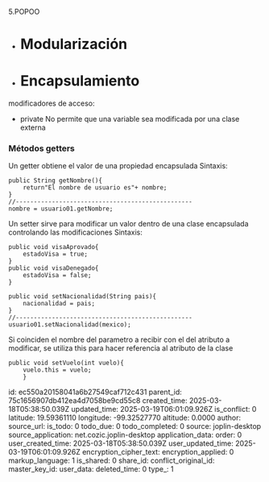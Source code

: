 5.POPOO

- # Modularización
- # Encapsulamiento
modificadores de acceso:
- private
  No permite que una variable sea modificada por una clase externa

### Métodos getters

Un getter obtiene el valor de una propiedad encapsulada
  Sintaxis:
  
```
public String getNombre(){
	return"El nombre de usuario es"+ nombre;
}
//-------------------------------------------------
nombre = usuario01.getNombre;

```

	


	
Un setter sirve para modificar un valor dentro de una clase encapsulada controlando las modificaciones
  Sintaxis:
  
```
public void visaAprovado{
	estadoVisa = true;
}
public void visaDenegado{
	estadoVisa = false;
}

public void setNacionalidad(String pais){
	nacionalidad = pais;
}
//-------------------------------------------------
usuario01.setNacionalidad(mexico);
```

Si coinciden el nombre del parametro a recibir con el del atributo a modificar, se utiliza this para hacer referencia al atributo de la clase
```
public void setVuelo(int vuelo){
	vuelo.this = vuelo;
	}
```

id: ec550a20158041a6b27549caf712c431
parent_id: 75c1656907db412ea4d7058be9cd55c8
created_time: 2025-03-18T05:38:50.039Z
updated_time: 2025-03-19T06:01:09.926Z
is_conflict: 0
latitude: 19.59361110
longitude: -99.32527770
altitude: 0.0000
author: 
source_url: 
is_todo: 0
todo_due: 0
todo_completed: 0
source: joplin-desktop
source_application: net.cozic.joplin-desktop
application_data: 
order: 0
user_created_time: 2025-03-18T05:38:50.039Z
user_updated_time: 2025-03-19T06:01:09.926Z
encryption_cipher_text: 
encryption_applied: 0
markup_language: 1
is_shared: 0
share_id: 
conflict_original_id: 
master_key_id: 
user_data: 
deleted_time: 0
type_: 1